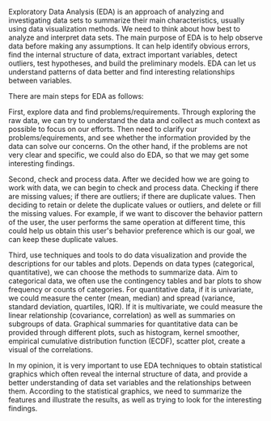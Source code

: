 Exploratory Data Analysis (EDA) is an approach of analyzing and investigating data sets to summarize their main characteristics, usually using data visualization methods. We need to think about how best to analyze and interpret data sets. The main purpose of EDA is to help observe data before making any assumptions. It can help identify obvious errors, find the internal structure of data, extract important variables, detect outliers, test hypotheses, and build the preliminary models. EDA can let us understand patterns of data better and find interesting relationships between variables. 

There are main steps for EDA as follows:

First, explore data and find problems/requirements. Through exploring the raw data, we can try to understand the data and collect as much context as possible to focus on our efforts. Then need to clarify our problems/equirements, and see whether the information provided by the data can solve our concerns. On the other hand, if the problems are not very clear and specific, we could also do EDA, so that we may get some interesting findings.

Second, check and process data. After we decided how we are going to work with data, we can begin to check and process data. Checking if there are missing values; if there are outliers; if there are duplicate values. Then deciding to retain or delete the duplicate values or outliers, and delete or fill the missing values. For example, if we want to discover the behavior pattern of the user, the user performs the same operation at different time, this could help us obtain this user's behavior preference which is our goal, we can keep these duplicate values. 

Third, use techniques and tools to do data visualization and provide the descriptions for our tables and plots. Depends on data types (categorical, quantitative), we can choose the methods to summarize data. Aim to categorical data, we often use the contingency tables and bar plots to show frequency or counts of categories. For quantitative data, if it is univariate, we could measure the center (mean, median) and spread (variance, standard deviation, quartiles, IQR). If it is multivariate, we could measure the linear relationship (covariance, correlation) as well as summaries on subgroups of data. Graphical summaries for quantitative data can be provided through different plots, such as histogram, kernel smoother, empirical cumulative distribution function (ECDF), scatter plot, create a visual of the correlations.

In my opinion, it is very important to use EDA techniques to obtain statistical graphics which often reveal the internal structure of data, and provide a better understanding of data set variables and the relationships between them. According to the statistical graphics, we need to summarize the features and illustrate the results, as well as trying to look for the interesting findings. 
